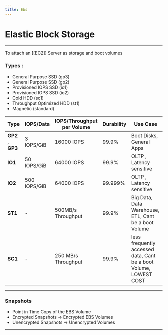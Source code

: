 ```yaml
---
title: Ebs
---
```


# Elastic Block Storage 
---

To attach an [[EC2]] Server as storage and boot volumes

### Types :
- General Purpose SSD (gp3)
- General Purpose SSD (gp2)
- Provisioned IOPS SSD (io1)
- Provisioned IOPS SSD (io2)
- Cold HDD (sc1)
- Throughput Optimized HDD (st1)
- Magnetic (standard)

| Type              | IOPS/Data    | IOPS/Throughput per Volume | Durability | Use Case                                             |
| ----------------- | ------------ | -------------------------- | ---------- | ---------------------------------------------------- |
| **GP2** , **GP3** |     3 IOPS/GiB         | 16000 IOPS                 | 99.9%       | Boot Disks, General Apps                             |
| **IO1**           | 50 IOPS/GiB  | 64000  IOPS                | 99.9%      | OLTP , Latency sensitive                             |
| **IO2**           | 500 IOPS/GiB | 64000  IOPS                | 99.999%     | OLTP , Latency sensitive                             |
| **ST1**           | -            | 500MB/s Throughput         | 99.9%       | Big Data, Data Warehouse, ETL, Cant be a boot Volume |
| **SC1**           | -            |   250 MB/s Throughput                         |    99.9%        |  less frequently accessed data, Cant be a boot Volume, LOWEST COST                                                    |

***
### Snapshots 

- Point in Time Copy of the EBS Volume
- Encrypted Snapshots -> Encrypted EBS Volumes 
- Unencrypted Snapshots -> Unencrypted Volumes 
*** 
